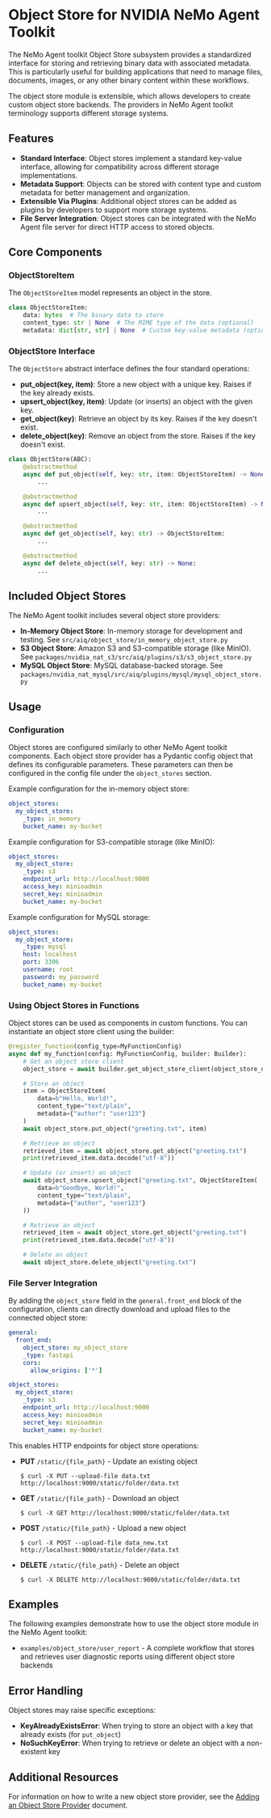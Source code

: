 <!--
SPDX-FileCopyrightText: Copyright (c) 2025, NVIDIA CORPORATION & AFFILIATES. All rights reserved.
SPDX-License-Identifier: Apache-2.0

Licensed under the Apache License, Version 2.0 (the "License");
you may not use this file except in compliance with the License.
You may obtain a copy of the License at

http://www.apache.org/licenses/LICENSE-2.0

Unless required by applicable law or agreed to in writing, software
distributed under the License is distributed on an "AS IS" BASIS,
WITHOUT WARRANTIES OR CONDITIONS OF ANY KIND, either express or implied.
See the License for the specific language governing permissions and
limitations under the License.
-->

# Object Store for NVIDIA NeMo Agent Toolkit

The NeMo Agent toolkit Object Store subsystem provides a standardized interface for storing and retrieving binary data with associated metadata. This is particularly useful for building applications that need to manage files, documents, images, or any other binary content within these workflows.

The object store module is extensible, which allows developers to create custom object store backends. The providers in NeMo Agent toolkit terminology supports different storage systems.

## Features
- **Standard Interface**: Object stores implement a standard key-value interface, allowing for compatibility across different storage implementations.
- **Metadata Support**: Objects can be stored with content type and custom metadata for better management and organization.
- **Extensible Via Plugins**: Additional object stores can be added as plugins by developers to support more storage systems.
- **File Server Integration**: Object stores can be integrated with the NeMo Agent file server for direct HTTP access to stored objects.

## Core Components

### ObjectStoreItem
The `ObjectStoreItem` model represents an object in the store.
```python
class ObjectStoreItem:
    data: bytes  # The binary data to store
    content_type: str | None  # The MIME type of the data (optional)
    metadata: dict[str, str] | None  # Custom key-value metadata (optional)
```

### ObjectStore Interface
The `ObjectStore` abstract interface defines the four standard operations:

- **put_object(key, item)**: Store a new object with a unique key. Raises if the key already exists.
- **upsert_object(key, item)**: Update (or inserts) an object with the given key.
- **get_object(key)**: Retrieve an object by its key. Raises if the key doesn't exist.
- **delete_object(key)**: Remove an object from the store. Raises if the key doesn't exist.

```python
class ObjectStore(ABC):
    @abstractmethod
    async def put_object(self, key: str, item: ObjectStoreItem) -> None:
        ...

    @abstractmethod
    async def upsert_object(self, key: str, item: ObjectStoreItem) -> None:
        ...

    @abstractmethod
    async def get_object(self, key: str) -> ObjectStoreItem:
        ...

    @abstractmethod
    async def delete_object(self, key: str) -> None:
        ...
```

## Included Object Stores
The NeMo Agent toolkit includes several object store providers:

- **In-Memory Object Store**: In-memory storage for development and testing. See `src/aiq/object_store/in_memory_object_store.py`
- **S3 Object Store**: Amazon S3 and S3-compatible storage (like MinIO). See `packages/nvidia_nat_s3/src/aiq/plugins/s3/s3_object_store.py`
- **MySQL Object Store**: MySQL database-backed storage. See `packages/nvidia_nat_mysql/src/aiq/plugins/mysql/mysql_object_store.py`

## Usage

### Configuration
Object stores are configured similarly to other NeMo Agent toolkit components. Each object store provider has a Pydantic config object that defines its configurable parameters. These parameters can then be configured in the config file under the `object_stores` section.

Example configuration for the in-memory object store:
```yaml
object_stores:
  my_object_store:
    _type: in_memory
    bucket_name: my-bucket
```

Example configuration for S3-compatible storage (like MinIO):
```yaml
object_stores:
  my_object_store:
    _type: s3
    endpoint_url: http://localhost:9000
    access_key: minioadmin
    secret_key: minioadmin
    bucket_name: my-bucket
```

Example configuration for MySQL storage:
```yaml
object_stores:
  my_object_store:
    _type: mysql
    host: localhost
    port: 3306
    username: root
    password: my_password
    bucket_name: my-bucket
```

### Using Object Stores in Functions
Object stores can be used as components in custom functions. You can instantiate an object store client using the builder:

```python
@register_function(config_type=MyFunctionConfig)
async def my_function(config: MyFunctionConfig, builder: Builder):
    # Get an object store client
    object_store = await builder.get_object_store_client(object_store_name=config.object_store)

    # Store an object
    item = ObjectStoreItem(
        data=b"Hello, World!",
        content_type="text/plain",
        metadata={"author": "user123"}
    )
    await object_store.put_object("greeting.txt", item)

    # Retrieve an object
    retrieved_item = await object_store.get_object("greeting.txt")
    print(retrieved_item.data.decode("utf-8"))

    # Update (or insert) an object
    await object_store.upsert_object("greeting.txt", ObjectStoreItem(
        data=b"Goodbye, World!",
        content_type="text/plain",
        metadata={"author", "user123"}
    ))

    # Retrieve an object
    retrieved_item = await object_store.get_object("greeting.txt")
    print(retrieved_item.data.decode("utf-8"))

    # Delete an object
    await object_store.delete_object("greeting.txt")
```

### File Server Integration
By adding the `object_store` field in the `general.front_end` block of the configuration, clients can directly download and upload files to the connected object store:

```yaml
general:
  front_end:
    object_store: my_object_store
    _type: fastapi
    cors:
      allow_origins: ['*']

object_stores:
  my_object_store:
    _type: s3
    endpoint_url: http://localhost:9000
    access_key: minioadmin
    secret_key: minioadmin
    bucket_name: my-bucket
```

This enables HTTP endpoints for object store operations:
- **PUT** `/static/{file_path}` - Update an existing object
  ```console
  $ curl -X PUT --upload-file data.txt http://localhost:9000/static/folder/data.txt
  ```
- **GET** `/static/{file_path}` - Download an object
  ```console
  $ curl -X GET http://localhost:9000/static/folder/data.txt
  ```
- **POST** `/static/{file_path}` - Upload a new object
  ```console
  $ curl -X POST --upload-file data_new.txt http://localhost:9000/static/folder/data.txt
  ```
- **DELETE** `/static/{file_path}` - Delete an object
  ```console
  $ curl -X DELETE http://localhost:9000/static/folder/data.txt
  ```

## Examples
The following examples demonstrate how to use the object store module in the NeMo Agent toolkit:
* `examples/object_store/user_report` - A complete workflow that stores and retrieves user diagnostic reports using different object store backends

## Error Handling
Object stores may raise specific exceptions:
- **KeyAlreadyExistsError**: When trying to store an object with a key that already exists (for `put_object`)
- **NoSuchKeyError**: When trying to retrieve or delete an object with a non-existent key

## Additional Resources
For information on how to write a new object store provider, see the [Adding an Object Store Provider](../extend/object-store.md) document.
